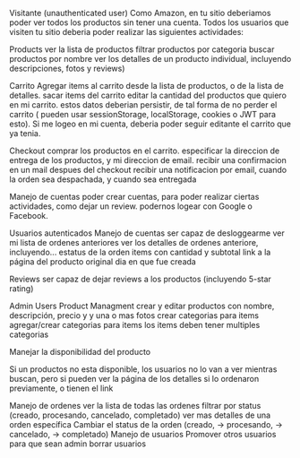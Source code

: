 Visitante (unauthenticated user)
Como Amazon, en tu sitio deberiamos poder ver todos los productos sin tener una cuenta. Todos los usuarios que visiten tu sitio deberia poder realizar las siguientes actividades:

Products
ver la lista de productos
filtrar productos por categoria
buscar productos por nombre
ver los detalles de un producto individual, incluyendo descripciones, fotos y reviews)

Carrito
Agregar items al carrito desde la lista de productos, o de la lista de detalles.
sacar items del carrito
editar la cantidad del productos que quiero en mi carrito.
estos datos deberian persistir, de tal forma de no perder el carrito ( pueden usar sessionStorage, localStorage, cookies o JWT para esto).
Si me logeo en mi cuenta, deberia poder seguir editante el carrito que ya tenia.

Checkout
comprar los productos en el carrito.
especificar la direccion de entrega de los productos, y mi direccion de email.
recibir una confirmacion en un mail despues del checkout
recibir una notificacion por email, cuando la orden sea despachada, y cuando sea entregada

Manejo de cuentas
poder crear cuentas, para poder realizar ciertas actividades, como dejar un review.
podernos logear con Google o Facebook.

Usuarios autenticados
Manejo de cuentas
ser capaz de desloggearme
ver mi lista de ordenes anteriores
ver los detalles de ordenes anteriore, incluyendo...
estatus de la orden
items con cantidad y subtotal
link a la página del producto original
dia en que fue creada

Reviews
ser capaz de dejar reviews a los productos (incluyendo 5-star rating)

Admin Users
Product Managment
crear y editar productos con nombre, descripción, precio y y una o mas fotos
crear categorias para items
agregar/crear categorias para items
los items deben tener multiples categorias

Manejar la disponibilidad del producto

Si un productos no esta disponible, los usuarios no lo van a ver mientras buscan, pero si pueden ver la página de los detalles si lo ordenaron previamente, o tienen el link

Manejo de ordenes
ver la lista de todas las ordenes
filtrar por status (creado, procesando, cancelado, completado)
ver mas detalles de una orden específica
Cambiar el status de la orden (creado, -> procesando, -> cancelado, -> completado)
Manejo de usuarios
Promover otros usuarios para que sean admin
borrar usuarios